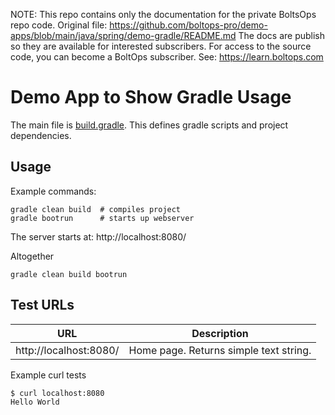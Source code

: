 <!-- note marker start -->
NOTE: This repo contains only the documentation for the private BoltsOps repo code.
Original file: https://github.com/boltops-pro/demo-apps/blob/main/java/spring/demo-gradle/README.md
The docs are publish so they are available for interested subscribers.
For access to the source code, you can become a BoltOps subscriber.
See: https://learn.boltops.com

<!-- note marker end -->

# Demo App to Show Gradle Usage

The main file is [build.gradle](build.gradle). This defines gradle scripts and project dependencies.

## Usage

Example commands:

    gradle clean build  # compiles project
    gradle bootrun      # starts up webserver

The server starts at: http://localhost:8080/

Altogether

    gradle clean build bootrun

## Test URLs

URL | Description
---|---
http://localhost:8080/ | Home page. Returns simple text string.

Example curl tests

    $ curl localhost:8080
    Hello World
